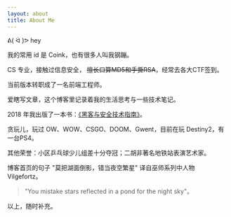 ```yaml
---
layout: about
title: About Me
---
```


 ᕕ( ᐛ )ᕗ hey

我的常用 id 是 Coink，也有很多人叫我钢蹦。

CS 专业，接触过信息安全， ~~擅长口算MD5和手撕RSA~~，经常去各大CTF签到。

当前版本转职成了一名前端工程师。

爱瞎写文章，这个博客里记录着我的生活思考与一些技术笔记。

2018 年我出版了一本书：[《黑客与安全技术指南》](http://www.tup.tsinghua.edu.cn/booksCenter/book_06579101.html)。

贪玩儿，玩过 OW、WOW、CSGO、DOOM、Gwent，目前在玩 Destiny2，有一台PS4。

其他荣誉：小区乒乓球少儿组差十分夺冠；二胡非著名地铁站表演艺术家。

博客首页的句子 "莫把湖面倒影，错当夜空繁星" 译自巫师系列中人物 Vilgefortz。

> "You mistake stars reflected in a pond for the night sky"。

以上，随时补充。

